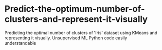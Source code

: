 # Predict-the-optimum-number-of-clusters-and-represent-it-visually
Predicting the optimal number of clusters of 'Iris' dataset using KMeans and representing it visually.
Unsupervised ML
Python code easily understandable
